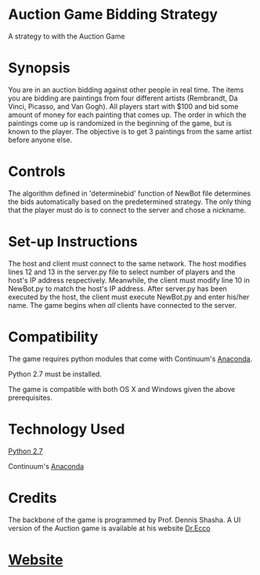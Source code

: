 # Auction Game Bidding Strategy

A strategy to with the Auction Game

# Synopsis

You are in an auction bidding against other people in real time. The items you are bidding are paintings from four different artists (Rembrandt, Da Vinci, Picasso, and Van Gogh). All players start with $100 and bid some amount of money for each painting that comes up. The order in which the paintings come up is randomized in the beginning of the game, but is known to the player. The objective is to get 3 paintings from the same artist before anyone else. 

# Controls

The algorithm defined in 'determinebid' function of NewBot file determines the bids automatically based on the predetermined strategy.
The only thing that the player must do is to connect to the server and chose a nickname.

# Set-up Instructions

The host and client must connect to the same network. The host modifies lines 12 and 13 in the server.py file to select number of players and the host's IP address respectively. Meanwhile, the client must modify line 10 in NewBot.py to match the host's IP address. After server.py has been executed by the host, the client must execute NewBot.py and enter his/her name. The game begins when *all* clients have connected to the server.

# Compatibility

The game requires python modules that come with Continuum's [Anaconda](https://www.continuum.io/why-anaconda).

Python 2.7 must be installed. 

The game is compatible with both OS X and Windows given the above prerequisites.

# Technology Used

[Python 2.7](https://www.python.org/download/releases/2.7/)

Continuum's [Anaconda](https://www.continuum.io/why-anaconda)

# Credits

The backbone of the game is programmed by Prof. Dennis Shasha. A UI version of the Auction game is available at his website [Dr.Ecco](http://cims.nyu.edu/drecco/)

# [Website]( http://brainstorm6334.github.io/Auction-Game-Bidding-Strategy)




